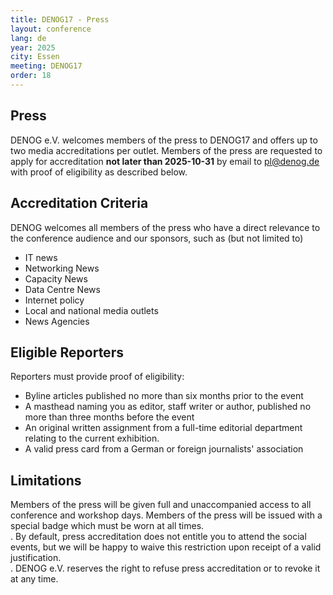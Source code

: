 ```yaml
---
title: DENOG17 - Press
layout: conference
lang: de
year: 2025
city: Essen
meeting: DENOG17
order: 18
---
```


## Press

DENOG e.V. welcomes members of the press to DENOG17 and offers up to two media accreditations per outlet.
Members of the press are requested to apply for accreditation **not later than 2025-10-31** by email to [pl@denog.de](mailto:pl@denog.de) with proof of eligibility as described below.

## Accreditation Criteria

DENOG welcomes all members of the press who have a direct relevance to the conference audience and our sponsors, such as (but not limited to)
- IT news
- Networking News
- Capacity News
- Data Centre News
- Internet policy
- Local and national media outlets
- News Agencies

## Eligible Reporters

Reporters must provide proof of eligibility:
- Byline articles published no more than six months prior to the event
- A masthead naming you as editor, staff writer or author, published no more than three months before the event
- An original written assignment from a full-time editorial department relating to the current exhibition.
- A valid press card from a German or foreign journalists' association

## Limitations

Members of the press will be given full and unaccompanied access to all conference and workshop days. Members of the press will be issued with a special badge which must be worn at all times.
<br/>.
By default, press accreditation does not entitle you to attend the social events, but we will be happy to waive this restriction upon receipt of a valid justification.
<br/>.
DENOG e.V. reserves the right to refuse press accreditation or to revoke it at any time.
